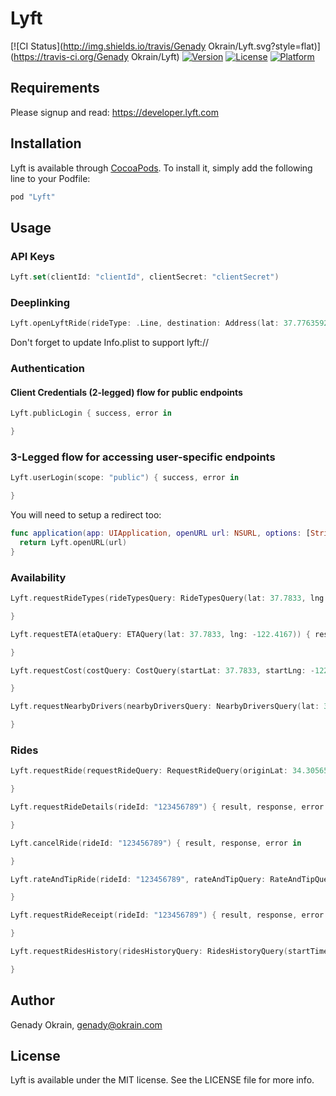 # Lyft

[![CI Status](http://img.shields.io/travis/Genady Okrain/Lyft.svg?style=flat)](https://travis-ci.org/Genady Okrain/Lyft)
[![Version](https://img.shields.io/cocoapods/v/Lyft.svg?style=flat)](http://cocoapods.org/pods/Lyft)
[![License](https://img.shields.io/cocoapods/l/Lyft.svg?style=flat)](http://cocoapods.org/pods/Lyft)
[![Platform](https://img.shields.io/cocoapods/p/Lyft.svg?style=flat)](http://cocoapods.org/pods/Lyft)
## Requirements
Please signup and read: https://developer.lyft.com

## Installation

Lyft is available through [CocoaPods](http://cocoapods.org). To install
it, simply add the following line to your Podfile:

```ruby
pod "Lyft"
```

## Usage
### API Keys
```swift
Lyft.set(clientId: "clientId", clientSecret: "clientSecret")
```

### Deeplinking
```swift
Lyft.openLyftRide(rideType: .Line, destination: Address(lat: 37.7763592, lng: -122.4242038))
```
Don't forget to update Info.plist to support lyft://

### Authentication
#### Client Credentials (2-legged) flow for public endpoints
```swift
Lyft.publicLogin { success, error in

}
```

### 3-Legged flow for accessing user-specific endpoints
```swift
Lyft.userLogin(scope: "public") { success, error in

}
```

You will need to setup a redirect too:
```swift
func application(app: UIApplication, openURL url: NSURL, options: [String : AnyObject]) -> Bool {
  return Lyft.openURL(url)
}
```

### Availability
```swift
Lyft.requestRideTypes(rideTypesQuery: RideTypesQuery(lat: 37.7833, lng: -122.4167)) { result, response, error in

}

Lyft.requestETA(etaQuery: ETAQuery(lat: 37.7833, lng: -122.4167)) { result, response, error in

}

Lyft.requestCost(costQuery: CostQuery(startLat: 37.7833, startLng: -122.4167, endLat: 37.7972, endLng: -122.4533)) { result, response, error in

}

Lyft.requestNearbyDrivers(nearbyDriversQuery: NearbyDriversQuery(lat: 37.7789, lng: -122.45690)) { result, response, error in

}
```

### Rides
```swift 
Lyft.requestRide(requestRideQuery: RequestRideQuery(originLat: 34.305658, originLng: -118.8893667, originAddress: "123 Main St, Anytown, CA", destinationLat: 36.9442175, destinationLng: -123.8679133, destinationAddress: "123 Main St, Anytown, CA", rideType: .Lyft)) { result, response, error in

}

Lyft.requestRideDetails(rideId: "123456789") { result, response, error in

}

Lyft.cancelRide(rideId: "123456789") { result, response, error in

}

Lyft.rateAndTipRide(rideId: "123456789", rateAndTipQuery: RateAndTipQuery(rating: 5, tipAmount: 100, tipCurrency: "USA", feedback: "great ride!")  { result, response, error in

}

Lyft.requestRideReceipt(rideId: "123456789") { result, response, error in

}

Lyft.requestRidesHistory(ridesHistoryQuery: RidesHistoryQuery(startTime: "2015-12-01T21:04:22Z", endTime: "2015-12-04T21:04:22Z", limit: "10")) { result, response, error in

}
```

## Author

Genady Okrain, genady@okrain.com

## License

Lyft is available under the MIT license. See the LICENSE file for more info.
